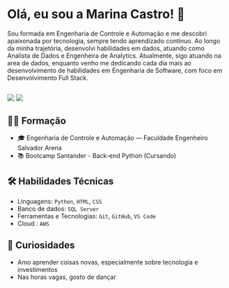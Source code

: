 # Olá, eu sou a Marina Castro! 👋

Sou formada em Engenharia de Controle e Automação e me descobri apaixonada por tecnologia, sempre tendo aprendizado contínuo. Ao longo da minha trajetória, desenvolvi habilidades em dados, atuando como Analista de Dados e Engenheira de Analytics.
Atualmente, sigo atuando na area de dados, enquanto venho me dedicando cada dia mais ao desenvolvimento de habilidades em Engenharia de Software, com foco em Desenvolvimento Full Stack. 
  
  ##
 
<div> 
  <a href = "mailto:marinamlct@gmail.com"><img src="https://img.shields.io/badge/-Gmail-%23333?style=for-the-badge&logo=gmail&logoColor=white" target="_blank"></a>
  <a href="https://www.linkedin.com/in/marinam-castro/" target="_blank"><img src="https://img.shields.io/badge/-LinkedIn-%230077B5?style=for-the-badge&logo=linkedin&logoColor=white" target="_blank"></a> 
  
</div>

## 👨‍💻 Formação

- 🎓 Engenharia de Controle e Automação — Faculdade Engenheiro Salvador Arena
- 📚 Bootcamp Santander - Back-end Python (Cursando)

## 🛠️ Habilidades Técnicas

- Linguagens: `Python`, `HTML`, `CSS`
- Banco de dados: `SQL Server`
- Ferramentas e Tecnologias: `Git`, `GitHub`, `VS Code`
- Cloud : `AWS`


## 💬 Curiosidades

- Amo aprender coisas novas, especialmente sobre tecnologia e investimentos
- Nas horas vagas, gosto de dançar


